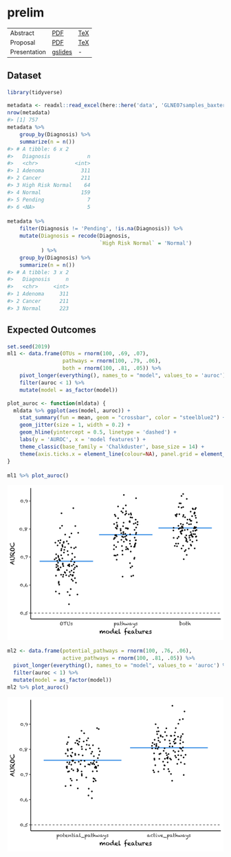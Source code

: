 
<!-- README.md is generated from README.Rmd. Please edit that file -->

# prelim

<!-- badges: start -->

<!-- badges: end -->

|              |                                                                                                                 |                                |
| ------------ | --------------------------------------------------------------------------------------------------------------- | ------------------------------ |
| Abstract     | [PDF](docs/abstract.pdf)                                                                                        | [TeX](submission/abstract.tex) |
| Proposal     | [PDF](docs/proposal.pdf)                                                                                        | [TeX](submission/proposal.tex) |
| Presentation | [gslides](https://docs.google.com/presentation/d/19kXLBr-lk_3Wva_raEzOGOYW2AH-GfA2ngcSSdOFJlY/edit?usp=sharing) | \-                             |

## Dataset

``` r
library(tidyverse)
```

``` r
metadata <- readxl::read_excel(here::here('data', 'GLNE07samples_baxter.xlsx'))
nrow(metadata)
#> [1] 757
metadata %>% 
    group_by(Diagnosis) %>% 
    summarize(n = n())
#> # A tibble: 6 x 2
#>   Diagnosis            n
#>   <chr>            <int>
#> 1 Adenoma            311
#> 2 Cancer             211
#> 3 High Risk Normal    64
#> 4 Normal             159
#> 5 Pending              7
#> 6 <NA>                 5

metadata %>%
    filter(Diagnosis != 'Pending', !is.na(Diagnosis)) %>% 
    mutate(Diagnosis = recode(Diagnosis,  
                              `High Risk Normal` = 'Normal')
           ) %>% 
    group_by(Diagnosis) %>% 
    summarize(n = n())
#> # A tibble: 3 x 2
#>   Diagnosis     n
#>   <chr>     <int>
#> 1 Adenoma     311
#> 2 Cancer      211
#> 3 Normal      223
```

## Expected Outcomes

``` r
set.seed(2019)
ml1 <- data.frame(OTUs = rnorm(100, .69, .07),
                  pathways = rnorm(100, .79, .06),
                  both = rnorm(100, .81, .05)) %>% 
    pivot_longer(everything(), names_to = "model", values_to = 'auroc') %>% 
    filter(auroc < 1) %>% 
    mutate(model = as_factor(model))
```

``` r
plot_auroc <- function(mldata) {
  mldata %>% ggplot(aes(model, auroc)) +
    stat_summary(fun = mean, geom = "crossbar", color = "steelblue2") +
    geom_jitter(size = 1, width = 0.2) +
    geom_hline(yintercept = 0.5, linetype = 'dashed') +
    labs(y = 'AUROC', x = 'model features') +
    theme_classic(base_family = 'Chalkduster', base_size = 14) + 
    theme(axis.ticks.x = element_line(colour=NA), panel.grid = element_line(colour="white"))
}

ml1 %>% plot_auroc()
```

![](figures/auroc1-1.png)<!-- -->

``` r
ml2 <- data.frame(potential_pathways = rnorm(100, .76, .06),
                  active_pathways = rnorm(100, .81, .05)) %>% 
  pivot_longer(everything(), names_to = "model", values_to = 'auroc') %>%
  filter(auroc < 1) %>%
  mutate(model = as_factor(model))
ml2 %>% plot_auroc()
```

![](figures/auroc2-1.png)<!-- -->
